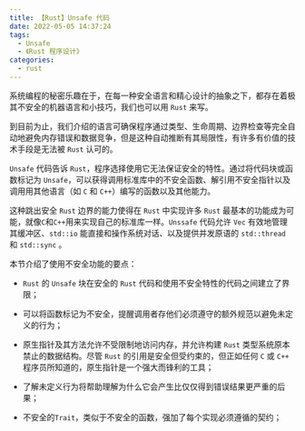 ```yaml
---
title: 【Rust】Unsafe 代码
date: 2022-05-05 14:37:24
tags:
  - Unsafe
  - 《Rust 程序设计》
categories:
  - rust
---
```


系统编程的秘密乐趣在于，在每一种安全语言和精心设计的抽象之下，都存在着极其不安全的机器语言和小技巧，我们也可以用 `Rust` 来写。

到目前为止，我们介绍的语言可确保程序通过类型、生命周期、边界检查等完全自动地避免内存错误和数据竞争，但是这种自动推断有其局限性，有许多有价值的技术手段是无法被 `Rust` 认可的。             

`Unsafe` 代码告诉 `Rust`，程序选择使用它无法保证安全的特性。通过将代码块或函数标记为 `Unsafe`，可以获得调用标准库中的不安全函数、解引用不安全指针以及调用用其他语言（如 `C` 和 `C++`）编写的函数以及其他能力。 

这种跳出安全 `Rust` 边界的能力使得在 `Rust` 中实现许多 `Rust` 最基本的功能成为可能，就像`C`和`C++`用来实现自己的标准库一样。`Unssafe` 代码允许 `Vec` 有效地管理其缓冲区、`std::io` 能直接和操作系统对话、以及提供并发原语的 `std::thread` 和 `std::sync` 。

本节介绍了使用不安全功能的要点：

- `Rust` 的 `Unsafe` 块在安全的 `Rust` 代码和使用不安全特性的代码之间建立了界限；

- 可以将函数标记为不安全，提醒调用者存他们必须遵守的额外规范以避免未定义的行为；

- 原生指针及其方法允许不受限制地访问内存，并允许构建 `Rust` 类型系统原本禁止的数据结构。尽管 `Rust` 的引用是安全但受约束的，但正如任何 `C` 或 `C++` 程序员所知道的，原生指针是一个强大而锋利的工具；

- 了解未定义行为将帮助理解为什么它会产生比仅仅得到错误结果更严重的后果；

- 不安全的`Trait`，类似于不安全的函数，强加了每个实现必须遵循的契约；

<!-- more -->

